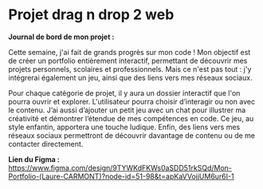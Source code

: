 # Projet drag n drop 2 web

**Journal de bord de mon projet :**

Cette semaine, j'ai fait de grands progrès sur mon code ! 
Mon objectif est de créer un portfolio entièrement interactif, permettant de découvrir mes projets personnels, scolaires et professionnels. Mais ce n'est pas tout : j'y intégrerai également un jeu, ainsi que des liens vers mes réseaux sociaux.

Pour chaque catégorie de projet, il y aura un dossier interactif que l'on pourra ouvrir et explorer. L'utilisateur pourra choisir d’interagir ou non avec le contenu. J’ai aussi d’ajouter un petit jeu avec un chat pour illustrer ma créativité et démontrer l’étendue de mes compétences en code. Ce jeu, au style enfantin, apportera une touche ludique. Enfin, des liens vers mes réseaux sociaux permettront de découvrir davantage de contenu ou de me contacter directement.

**Lien du Figma :**
https://www.figma.com/design/9TYWKdFKWs0aSDD51rkSQd/Mon-Portfolio-(Laure-CARMONT)?node-id=51-98&t=apKaVVojjUM6ur6I-1